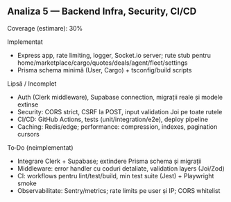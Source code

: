 ## Analiza 5 — Backend Infra, Security, CI/CD

Coverage (estimare): 30%

Implementat
- Express app, rate limiting, logger, Socket.io server; rute stub pentru home/marketplace/cargo/quotes/deals/agent/fleet/settings
- Prisma schema minimă (User, Cargo) + tsconfig/build scripts

Lipsă / Incomplet
- Auth (Clerk middleware), Supabase connection, migrații reale și modele extinse
- Security: CORS strict, CSRF la POST, input validation Joi pe toate rutele
- CI/CD: GitHub Actions, tests (unit/integration/e2e), deploy pipeline
- Caching: Redis/edge; performance: compression, indexes, pagination cursors

To‑Do (neimplementat)
- Integrare Clerk + Supabase; extindere Prisma schema și migrații
- Middleware: error handler cu coduri detaliate, validation layers (Joi/Zod)
- CI: workflows pentru lint/test/build, min test suite (Jest) + Playwright smoke
- Observabilitate: Sentry/metrics; rate limits pe user și IP; CORS whitelist

